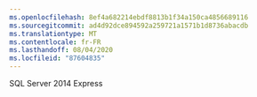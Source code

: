 ```yaml
---
ms.openlocfilehash: 8ef4a682214ebdf8813b1f34a150ca4856689116
ms.sourcegitcommit: ad4d92dce894592a259721a1571b1d8736abacdb
ms.translationtype: MT
ms.contentlocale: fr-FR
ms.lasthandoff: 08/04/2020
ms.locfileid: "87604835"
---
```

SQL Server 2014 Express
